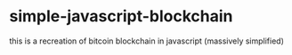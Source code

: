 # simple-javascript-blockchain


this is a recreation of bitcoin blockchain in javascript (massively simplified)

